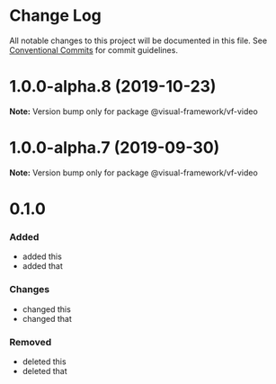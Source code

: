 # Change Log

All notable changes to this project will be documented in this file.
See [Conventional Commits](https://conventionalcommits.org) for commit guidelines.

# 1.0.0-alpha.8 (2019-10-23)

**Note:** Version bump only for package @visual-framework/vf-video





# 1.0.0-alpha.7 (2019-09-30)

**Note:** Version bump only for package @visual-framework/vf-video





# 0.1.0

### Added
- added this
- added that

### Changes

- changed this
- changed that

### Removed

- deleted this
- deleted that
